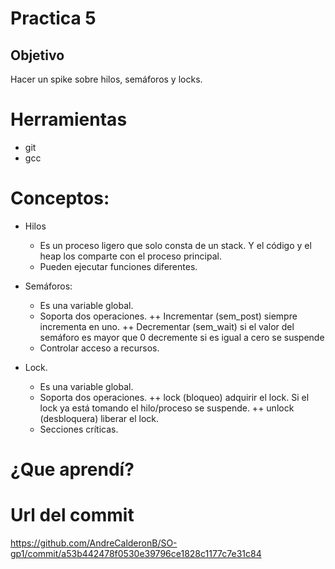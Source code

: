 # Practica 5

## Objetivo
Hacer un spike sobre hilos, semáforos y locks. 
# Herramientas
+ git
+ gcc


 # Conceptos:

 + Hilos
   + Es un proceso ligero que solo consta de un stack. Y el código y el heap los comparte con el proceso principal.
   + Pueden ejecutar funciones diferentes.

 + Semáforos:
   + Es una variable global.
   + Soporta dos operaciones.
    ++ Incrementar (sem_post) siempre incrementa en uno.
    ++ Decrementar (sem_wait) si el valor del semáforo es mayor que 0 decremente si es igual a cero se suspende
   + Controlar acceso a recursos.

 + Lock.
    + Es una variable global.
    + Soporta dos operaciones.
      ++ lock (bloqueo) adquirir el lock. Si el lock ya está tomando el hilo/proceso se suspende.
      ++ unlock (desbloquera) liberar el lock.
    + Secciones críticas.

 # ¿Que aprendí?


 # Url del commit

 https://github.com/AndreCalderonB/SO-gp1/commit/a53b442478f0530e39796ce1828c1177c7e31c84
